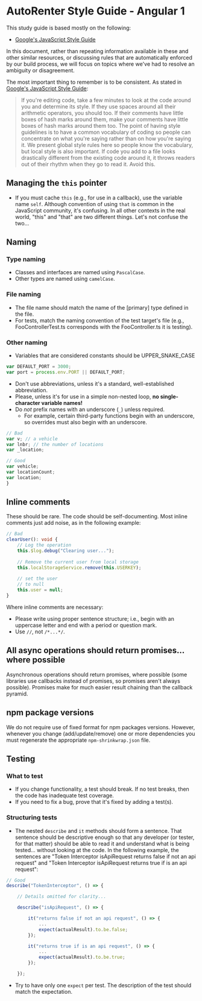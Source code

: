 # AutoRenter Style Guide - Angular 1

This study guide is based mostly on the following:

+ [Google's JavaScript Style Guide](http://google-styleguide.googlecode.com/svn/trunk/javascriptguide.xml)

In this document, rather than repeating information available in these and other similar resources, or discussing
rules that are automatically enforced by our build process, we will focus on topics where we've had to resolve an ambiguity or disagreement.

The most important thing to remember is to be consistent. As stated in
[Google's JavaScript Style Guide](http://google-styleguide.googlecode.com/svn/trunk/javascriptguide.xml):
> If you're editing code, take a few minutes to look at the code around you and determine its style. If they use spaces
> around all their arithmetic operators, you should too. If their comments have little boxes of hash marks around them,
> make your comments have little boxes of hash marks around them too.
> The point of having style guidelines is to have a common vocabulary of coding so people can concentrate on what you're
> saying rather than on how you're saying it. We present global style rules here so people know the vocabulary, but local
> style is also important. If code you add to a file looks drastically different from the existing code around it, it
> throws readers out of their rhythm when they go to read it. Avoid this.

## Managing the `this` pointer

* If you must cache `this` (e.g., for use in a callback), use the variable name `self`. Although convention of using 
`that` is common in the JavaScript community, it's confusing. In all other contexts in the real world, "this" and "that"
are two different things. Let's not confuse the two...

## Naming

### Type naming

* Classes and interfaces are named using ```PascalCase```.
* Other types are named using ```camelCase```.

### File naming

* The file name should match the name of the [primary] type defined in the file.
* For tests, match the naming convention of the test target's file (e.g., FooControllerTest.ts corresponds with the FooController.ts it is testing).

### Other naming

* Variables that are considered constants should be UPPER\_SNAKE\_CASE

``` javascript
var DEFAULT_PORT = 3000;
var port = process.env.PORT || DEFAULT_PORT;
```

* Don't use abbreviations, unless it's a standard, well-established abbreviation.
* Please, unless it's for use in a simple non-nested loop, **no single-character variable names!**
* Do *not* prefix names with an underscore (`_`) unless required.
	* For example, certain third-party functions begin with an underscore, so overrides must also begin with an underscore.

```javascript
// Bad
var v; // a vehicle
var lnbr; // the number of locations
var _location;

// Good
var vehicle;
var locationCount;
var location;
}

```

## Inline comments

These should be rare. The code should be self-documenting. Most inline comments just add noise, as in the following example:

``` typescript
// Bad
clearUser(): void {
    // Log the operation
    this.$log.debug("Clearing user...");
    
    // Remove the current user from local storage
    this.localStorageService.remove(this.USERKEY);
    
    // set the user
    // to null
    this.user = null;
}
```

Where inline comments are necessary:

* Please write using proper sentence structure; i.e., begin with an uppercase letter and end with a period or question mark.
* Use `//`, not `/*...*/`.

## All async operations should return promises... where possible

Asynchronous operations should return promises, where possible (some libraries
use callbacks instead of promises, so promises aren't always possible). Promises make for much
easier result chaining than the callback pyramid.

## npm package versions

We do not require use of fixed format for npm packages versions. However, whenever you change (add/update/remove) one or more dependencies you must regenerate the appropriate `npm-shrinkwrap.json` file.

## Testing

### What to test

* If you change functionality, a test should break. If no test breaks, then the code has inadequate test coverage.
* If you need to fix a bug, prove that it's fixed by adding a test(s).

### Structuring tests

* The nested ```describe``` and ```it``` methods should form a sentence. That sentence should be descriptive enough so
that any developer (or tester, for that matter) should be able to read it and understand what is being tested... without
looking at the code. In the following example, the sentences are
"Token Interceptor isApiRequest returns false if not an api request" and
"Token Interceptor isApiRequest returns true if is an api request":

``` typescript
// Good
describe("TokenInterceptor", () => {

    // Details omitted for clarity...

    describe("isApiRequest", () => {

        it("returns false if not an api request", () => {
        	...
            expect(actualResult).to.be.false;
        });

        it("returns true if is an api request", () => {
        	...
            expect(actualResult).to.be.true;
        });

    });
```

* Try to have only one ```expect``` per test. The description of the test should match the expectation.


